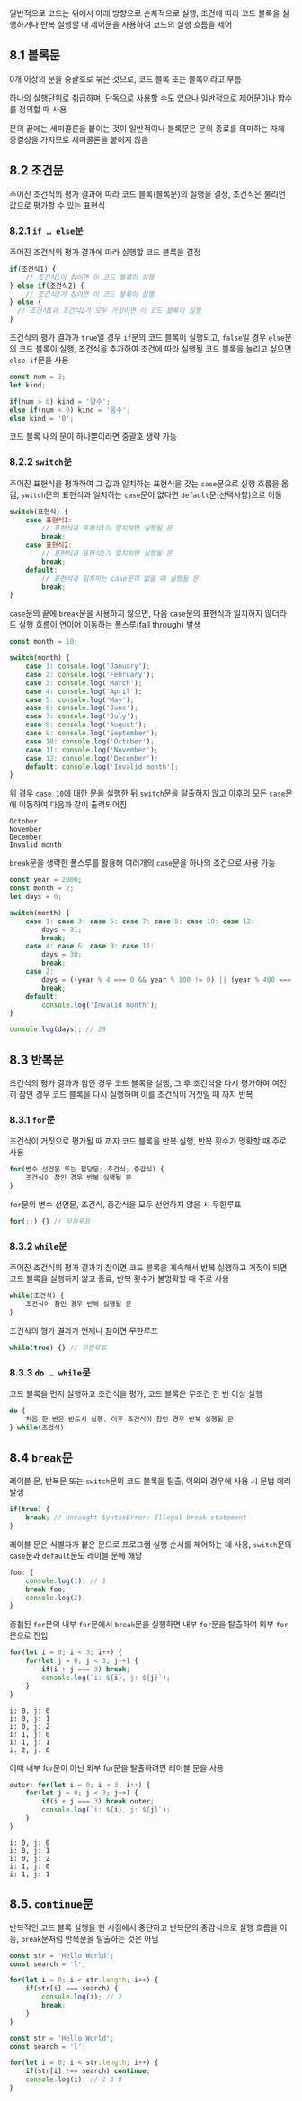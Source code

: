 일반적으로 코드는 위에서 아래 방향으로 순차적으로 실행, 조건에 따라 코드 블록을 실행하거나 반복 실행할 때 제어문을 사용하여 코드의 실행 흐름을 제어

## 8.1 블록문

0개 이상의 문을 중괄호로 묶은 것으로, 코드 블록 또는 블록이라고 부름

하나의 실행단위로 취급하며, 단독으로 사용할 수도 있으나 일반적으로 제어문이나 함수를 정의할 때 사용

문의 끝에는 세미콜론을 붙이는 것이 일반적이나 블록문은 문의 종료를 의미하는 자체 종결성을 가지므로 세미콜론을 붙이지 않음

## 8.2 조건문

주어진 조건식의 평가 결과에 따라 코드 블록(블록문)의 실행을 결정, 조건식은 불리언 값으로 평가할 수 있는 표현식

### 8.2.1 `if … else`문

주어진 조건식의 평가 결과에 따라 실행할 코드 블록을 결정

```jsx
if(조건식1) {
	// 조건식1이 참이면 이 코드 블록이 실행
} else if(조건식2) {
	// 조건식2가 참이면 이 코드 블록이 실행
} else {
  // 조건식1과 조건식2가 모두 거짓이면 이 코드 블록이 실행
}
```

조건식의 평가 결과가 `true`일 경우 `if`문의 코드 블록이 실행되고, `false`일 경우 `else`문의 코드 블록이 실행, 조건식을 추가하여 조건에 따라 실행될 코드 블록을 늘리고 싶으면 `else if`문을 사용

```jsx
const num = 2;
let kind;

if(num > 0) kind = '양수';
else if(num < 0) kind = '음수';
else kind = '0';
```

코드 블록 내의 문이 하나뿐이라면 중괄호 생략 가능

### 8.2.2 `switch`문

주어진 표현식을 평가하여 그 값과 일치하는 표현식을 갖는 `case`문으로 실행 흐름을 옮김, `switch`문의 표현식과 일치하는 `case`문이 없다면 `default`문(선택사항)으로 이동

```jsx
switch(표현식) {
	case 표현식1:
		// 표현식과 표현식1이 일치하면 실행될 문
		break;
	case 표현식2:
		// 표현식과 표현식2가 일치하면 실행될 문
		break;
	default:
		// 표현식과 일치하는 case문이 없을 때 실행될 문
		break;
}
```

`case`문의 끝에 `break`문을 사용하지 않으면, 다음 `case`문의 표현식과 일치하지 않더라도 실행 흐름이 연이어 이동하는 폴스루(fall through) 발생

```jsx
const month = 10;

switch(month) {
	case 1: console.log('January');
	case 2: console.log('February');
	case 3: console.log('March');
	case 4: console.log('April');
	case 5: console.log('May');
	case 6: console.log('June');
	case 7: console.log('July');
	case 8: console.log('August');
	case 9: console.log('September');
	case 10: console.log('October');
	case 11: console.log('November');
	case 12: console.log('December');
	default: console.log('Invalid month');
}
```

위 경우 `case 10`에 대한 문을 실행한 뒤 `switch`문을 탈출하지 않고 이후의 모든 `case`문에 이동하여 다음과 같이 출력되어짐

```
October
November
December
Invalid month
```

`break`문을 생략한 폴스루를 활용해 여러개의 `case`문을 하나의 조건으로 사용 가능

```jsx
const year = 2000;
const month = 2;
let days = 0;

switch(month) {
	case 1: case 3: case 5: case 7: case 8: case 10: case 12:
		days = 31;
		break;
	case 4: case 6: case 9: case 11:
		days = 30;
		break;
	case 2:
		days = ((year % 4 === 0 && year % 100 != 0) || (year % 400 === 0)) ? 29 : 28;
		break;
	default:
		console.log('Invalid month'); 
}

console.log(days); // 29
```

## 8.3 반복문

조건식의 평가 결과가 참인 경우 코드 블록을 실행, 그 후 조건식을 다시 평가하여 여전히 참인 경우 코드 블록을 다시 실행하며 이를 조건식이 거짓일 때 까지 반복

### 8.3.1 `for`문

조건식이 거짓으로 평가될 때 까지 코드 블록을 반복 실행, 반복 횟수가 명확할 때 주로 사용

```jsx
for(변수 선언문 또는 할당문; 조건식; 증감식) {
	조건식이 참인 경우 반복 실행될 문
}
```

`for`문의 변수 선언문, 조건식, 증감식을 모두 선언하지 않을 시 무한루프

```jsx
for(;;) {} // 무한루프
```

### 8.3.2 `while`문

주어진 조건식의 평가 결과가 참이면 코드 블록을 계속해서 반복 실행하고 거짓이 되면 코드 블록을 실행하지 않고 종료, 반복 횟수가 불명확할 때 주로 사용

```jsx
while(조건식) {
	조건식이 참인 경우 반복 실행될 문
}
```

조건식의 평가 결과가 언제나 참이면 무한루프

```jsx
while(true) {} // 무한루프
```

### 8.3.3 `do … while`문

코드 블록을 먼저 실행하고 조건식을 평가, 코드 블록은 무조건 한 번 이상 실행

```jsx
do {
	처음 한 번은 반드시 실행, 이후 조건식이 참인 경우 반복 실행될 문
} while(조건식) 
```

## 8.4 `break`문

레이블 문, 반복문 또는 `switch`문의 코드 블록을 탈출, 이외의 경우에 사용 시 문법 에러 발생

```jsx
if(true) {
	break; // Uncaught SyntaxError: Illegal break statement
}
```

레이블 문은 식별자가 붙은 문으로 프로그램 실행 순서를 제어하는 데 사용, `switch`문의 `case`문과 `default`문도 레이블 문에 해당

```jsx
foo: {
	console.log(1); // 1
	break foo;
	console.log(2);
}
```

중첩된 `for`문의 내부 `for`문에서 `break`문을 실행하면 내부 `for`문을 탈출하여 외부 `for`문으로 진입

```jsx
for(let i = 0; i < 3; i++) {
	for(let j = 0; j < 3; j++) {
		if(i + j === 3) break;
		console.log(`i: ${i}, j: ${j}`); 
	}
}
```

```
i: 0, j: 0
i: 0, j: 1
i: 0, j: 2
i: 1, j: 0
i: 1, j: 1
i: 2, j: 0
```

이때 내부 for문이 아닌 외부 for문을 탈출하려면 레이블 문을 사용

```jsx
outer: for(let i = 0; i < 3; i++) {
	for(let j = 0; j < 3; j++) {
		if(i + j === 3) break outer;
		console.log(`i: ${i}, j: ${j}`); 
	}
}
```

```
i: 0, j: 0
i: 0, j: 1
i: 0, j: 2
i: 1, j: 0
i: 1, j: 1
```

## 8.5. `continue`문

반복적인 코드 블록 실행을 현 시점에서 중단하고 반복문의 중감식으로 실행 흐름을 이동, `break`문처럼 반복문을 탈출하는 것은 아님

```jsx
const str = 'Hello World';
const search = 'l';

for(let i = 0; i < str.length; i++) {
	if(str[i] === search) {
		console.log(i); // 2
		break;
	}
}
```

```jsx
const str = 'Hello World';
const search = 'l';

for(let i = 0; i < str.length; i++) {
	if(str[i] !== search) continue;
	console.log(i); // 2 3 9
}
```
